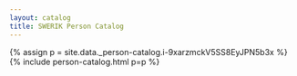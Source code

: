 ```yaml
---
layout: catalog
title: SWERIK Person Catalog
---
```

{% assign p = site.data._person-catalog.i-9xarzmckV5SS8EyJPN5b3x %}
{% include person-catalog.html p=p %}

